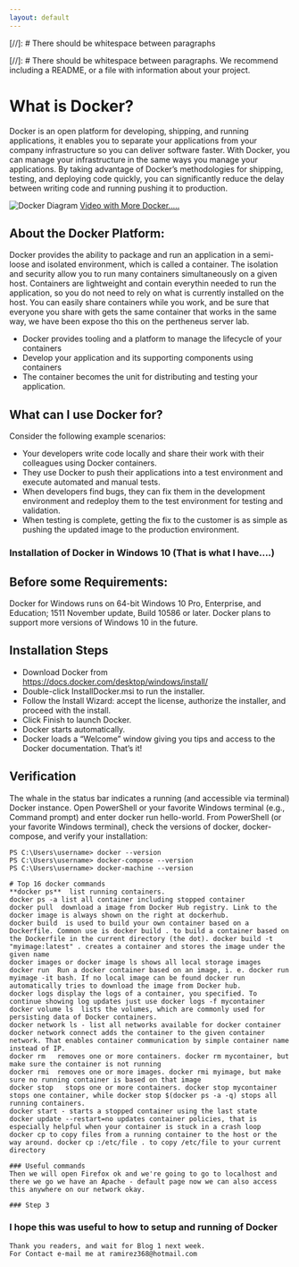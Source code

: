 ```yaml
---
layout: default
---
```






[//]: #  There should be whitespace between paragraphs

[//]: #  There should be whitespace between paragraphs. We recommend including a README, or a file with information about your project.

# What is Docker?

  Docker is an open platform for developing, shipping, and running applications, it enables you to separate your applications from your company infrastructure so you can deliver software faster. With Docker, you can manage your infrastructure in the same ways you manage your applications. By taking advantage of Docker’s methodologies for shipping, testing, and deploying code quickly, you can significantly reduce the delay between writing code and running pushing it to production.


![Docker Diagram](https://res.cloudinary.com/practicaldev/image/fetch/s--pfrqBBqs--/c_limit%2Cf_auto%2Cfl_progressive%2Cq_auto%2Cw_880/https://thepracticaldev.s3.amazonaws.com/i/6xpc9lwxcpkf3as9e1vi.jpeg)
[Video with More Docker.....](https://www.youtube.com/watch?v=rOTqprHv1YE)


## About the Docker Platform:
   Docker provides the ability to package and run an application in a  semi-loose and isolated environment, which is called a container. The isolation and security allow you to run many containers simultaneously on a given host. Containers are lightweight and contain everythin needed to run the application, so you do not need to rely on what is currently installed on the host. You can easily share containers while you work, and be sure that everyone you share with gets the same container that works in the same way, we have been expose tho this on the pertheneus server lab.

* Docker provides tooling and a platform to manage the lifecycle of your containers
* Develop your application and its supporting components using containers
* The container becomes the unit for distributing and testing your application.

## What can I use Docker for?
Consider the following example scenarios:

* Your developers write code locally and share their work with their colleagues using Docker containers.
* They use Docker to push their applications into a test environment and execute automated and manual tests.
* When developers find bugs, they can fix them in the development environment and redeploy them to the test environment for testing and validation.
* When testing is complete, getting the fix to the customer is as simple as pushing the updated image to the production environment.

### Installation of Docker in Windows 10 (That is what I have....)
## Before some Requirements:
Docker for Windows runs on 64-bit Windows 10 Pro, Enterprise, and Education; 1511 November update, Build 10586 or later. Docker plans to support more versions of Windows 10 in the future.

## Installation Steps
* Download Docker from https://docs.docker.com/desktop/windows/install/
* Double-click InstallDocker.msi to run the installer.
* Follow the Install Wizard: accept the license, authorize the installer, and proceed with the install.
* Click Finish to launch Docker.
* Docker starts automatically.
* Docker loads a “Welcome” window giving you tips and access to the Docker documentation.
That’s it!

## Verification
The whale in the status bar indicates a running (and accessible via terminal) Docker instance.
Open PowerShell or your favorite Windows terminal (e.g., Command prompt) and enter docker run hello-world.
From PowerShell (or your favorite Windows terminal), check the versions of docker, docker-compose, and verify your installation:
```
PS C:\Users\username> docker --version
PS C:\Users\username> docker-compose --version
PS C:\Users\username> docker-machine --version
```
```
# Top 16 docker commands
**docker ps**  list running containers. 
docker ps -a list all container including stopped container
docker pull  download a image from Docker Hub registry. Link to the docker image is always shown on the right at dockerhub.
docker build  is used to build your own container based on a Dockerfile. Common use is docker build . to build a container based on the Dockerfile in the current directory (the dot). docker build -t "myimage:latest" . creates a container and stores the image under the given name
docker images or docker image ls shows all local storage images
docker run  Run a docker container based on an image, i. e. docker run myimage -it bash. If no local image can be found docker run automatically tries to download the image from Docker hub.
docker logs display the logs of a container, you specified. To continue showing log updates just use docker logs -f mycontainer
docker volume ls  lists the volumes, which are commonly used for persisting data of Docker containers.
docker network ls - list all networks available for docker container
docker network connect adds the container to the given container network. That enables container communication by simple container name instead of IP.
docker rm   removes one or more containers. docker rm mycontainer, but make sure the container is not running
docker rmi  removes one or more images. docker rmi myimage, but make sure no running container is based on that image
docker stop   stops one or more containers. docker stop mycontainer stops one container, while docker stop $(docker ps -a -q) stops all running containers. 
docker start - starts a stopped container using the last state
docker update --restart=no updates container policies, that is especially helpful when your container is stuck in a crash loop
docker cp to copy files from a running container to the host or the way around. docker cp :/etc/file . to copy /etc/file to your current directory

``` 

```
### Useful commands
Then we will open Firefox ok and we're going to go to localhost and there we go we have an Apache - default page now we can also access this anywhere on our network okay.

### Step 3

```



### I hope this was useful to how to setup and running of Docker


```
Thank you readers, and wait for Blog 1 next week.
For Contact e-mail me at ramirez368@hotmail.com

```
